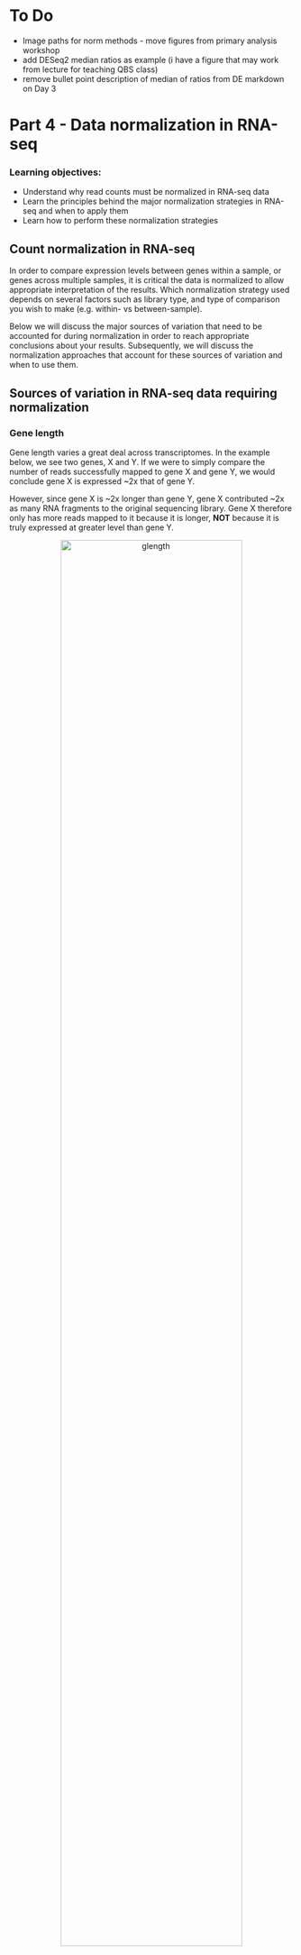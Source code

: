 
# To Do
- Image paths for norm methods - move figures from primary analysis workshop 
- add DESeq2 median ratios as example (i have a figure that may work from lecture for teaching QBS class) 
- remove bullet point description of median of ratios from DE markdown on Day 3


# Part 4 - Data normalization in RNA-seq

### Learning objectives:
- Understand why read counts must be normalized in RNA-seq data
- Learn the principles behind the major normalization strategies in RNA-seq and when to apply them
- Learn how to perform these normalization strategies

## Count normalization in RNA-seq

In order to compare expression levels between genes within a sample, or genes across multiple samples, it is critical the data is normalized to allow appropriate interpretation of the results. Which normalization strategy used depends on several factors such as library type, and type of comparison you wish to make (e.g. within- vs between-sample).

Below we will discuss the major sources of variation that need to be accounted for during normalization in order to reach appropriate conclusions about your results. Subsequently, we will discuss the normalization approaches that account for these sources of variation and when to use them.

## Sources of variation in RNA-seq data requiring normalization

### Gene length

Gene length varies a great deal across transcriptomes.
In the example below, we see two genes, X and Y. If we were to simply compare the number of reads successfully mapped to gene X and gene Y, we would conclude gene X is expressed ~2x that of gene Y.

However, since gene X is ~2x longer than gene Y, gene X contributed ~2x as many RNA fragments to the original sequencing library. Gene X therefore only has more reads mapped to it because it is longer, **NOT** because it is truly expressed at greater level than gene Y.  

<p align="center">
<img src="../figures/gene_length.png" alt="glength"
	title="" width="80%" height="80%" />
</p>

To address gene length bias, we must normalize raw read counts in a way that accounts for the size of each gene. Once we do this for gene X & gene Y, we would conclude their gene expression levels are similar.

Normalization for gene length is critical when comparing between genes **within the same sample**, however when comparing expression of the same gene **across different samples**, correction for gene length is not as important since we assume the gene is of the same length in all samples.

NOTE: An exception to this rule is when comparing expression levels of different transcripts between samples, which may change in length.

### Library size/sequencing depth  

Although samples are pooled together at similar concentrations for sequencing, some samples end up being sequenced more than others, leading to slight differences in how many reads are produced for that sample, and therefore sequencing depth and size. Furthermore, if samples are sequenced on separate runs, their sequencing depths may be very different.

If we don't account for variation in sequencing depth, we might conclude some genes are expressed at greater levels in a sample that has simply been sequenced to a greater depth.  

<p align="center">
<img src="../figures/library_size.png" alt="lib-composition"
	title="" width="85%" height="85%" />
</p>

In the above example, sample 1 (left) is sequenced to twice the depth of sample 2 (right), with 30 million reads vs 15 million reads. None of the genes are truly differentially expressed between the samples, and all 3 genes have approximately twice as many reads as those in sample 1 simply due to the excess sequencing depth.

### Library composition

The presence of truly differentially expressed genes between samples causes the number of reads for other genes in those samples to be skewed. In the below example, gene Y is differentially expressed between the two samples, with much higher expression in sample 1. This means that fewer sequencing reagents are available in sample 1 for sequencing the other genes (X and Y) and they will achieve fewer reads than the same genes in sample 2, even if the samples are sequenced to the same depth.

<p align="center">
<img src="../figures/library_composition.png" alt="lib-size"
	title="" width="85%" height="85%" />
</p>

Such library composition effects must also be accounted for during normalization to avoid falsely interpreting compositional effects as true differential expression findings. If samples you wish to compare are **very** distinct in their gene expression profiles, such as comparing drug-treated samples vs untreated samples, compositional effects may be large, therefore effectively correcting for these effects becomes critical for appropriate interpretation.


## Normalization methods

Several normalization methods exist for RNA-seq data. Which method you use depends on the comparison you are trying to make (e.g. between or within samples), therefore it is important to understand how each is calculated and when to use it.

### Counts per million (CPM)

CPM is a simple normalization method that involves scaling the number of reads mapped to a feature by the total number of reads in a sample. This fraction is multiplied by 1 million in order to provide the number of reads per million mapped in the sample.

<p align="center">
<img src="../figures/cpm.png" alt="lib-composition"
	title="" width="65%" height="65%" />
</p>

We will briefly use R to calculate CPM values for our dataset. If you are not familiar with R don't worry, this is not complex R code and many software packages will calculate normalized counts for you.
```r
# look at the counts object
head(cts)

# write a function that will calculate TPM
cpm <- function(counts) {
	cpm <- c()
	for(i in 1:length(counts)){
		cpm[i] <- counts[i] / sum(counts) * 1e6
	}
	cpm
}

# apply function to the columns of raw counts data
# we start at the third column because the first two columns have the ensemble IDs and gene names
cts_cpm <- apply(cts[3:5], 2, cpm)
## NOTE: we are calculating cpm for first 3 samples only to save time..

# add gene info columns back in
cts_cpm <- cbind(cts[, c(1,2)], cts_cpm)

# write to file
write.csv(cts_cpm, file="cts_CPM.csv")
```

**NOTE:** CPM does **NOT** normalize for gene length, therefore cannot be used to compare expression between different genes in the same sample. An exception to this rule would be in the case of 3'-end RNA-seq datasets, which have no gene length bias, therefore CPM would be appropriate for comparing expression between genes in the same sample in such data.

### Transcripts per million (TPM)

TPM has become a common normalization approach for RNA-seq data. Reads mapped to a feature (gene) are first normalized by the length of the feature (in kilobases), then divided by the total number of length normalized reads in the sample. Like CPM, reads are scaled per million.

<p align="center">
<img src="../figures/tpm.png" alt="lib-composition"
	title="" width="50%" height="50%" />
</p>

Since TPM normalizes for both gene length and sequencing depth, TPM values can be used to compare expression levels of genes within a sample, as well as between samples. TPM is recommended instead of RPKM/FPKM, for reasons we will discuss below.

Calculate TPM from our raw read counts:
```r
# read in gene lengths matrix (pre made for you)
gene_lengths <- read.table("data/gene-lengths-grch38.tsv", sep="\t", stringsAsFactors=FALSE, header=TRUE)

# look at the lengths object
head(gene_lengths)

# write a function that will calculate TPM
tpm <- function(counts, lengths) {
	rate <- counts / lengths
	tpm <- c()
	for(i in 1:length(counts)){
		tpm[i] <- rate[i] / sum(rate) * 1e6
	}
	tpm
}

# apply function to the columns of raw counts data
cts_tpm <- apply(cts[, 3:5], 2, tpm, cts$length)
## NOTE: we are calculating tpm for first 3 samples only to save time..

# add gene info columns back in
cts_tpm <- cbind(cts[, c(1,2)], cts_tpm)

# write to file
write.csv(cts_tpm, file="cts_TPM.csv")
```

Now you have a separate expression file containing all the normalized count values, and can be used to compare gene expression between samples, as well as between genes within a sample.

You could use this matrix to plot TPM values for some genes of interest. For example, the manuscript associated with these data ([Himes *et al*, 2014, *PloS One*](https://journals.plos.org/plosone/article?id=10.1371/journal.pone.0099625)) identifies *DUSP1* as a differentially expressed gene in their study. Lets plot DUSP1 TPM values to see if we can confirm this observation.

NOTE: Since we only calculated TPM for a subset of samples above (to save time) the example below will first load the complete TPM normalized dataset.

Visualize *DUSP1* TPM expression levels:
```R
# read in file containing all TPM counts (pre-made for you)
cts_tpm_full <- read.csv("data/all_counts_TPM-full.csv")

# get expression values for DUSP1 row
DUSP1_tpm <- cts_tpm_full[cts_tpm_full$gene_name=="DUSP1",]

# remove gene info columns
DUSP1_tpm <- DUSP1_tpm[ ,c(4:ncol(DUSP1_tpm))]

# convert to a numeric vector
DUSP1 <- as.numeric(DUSP1_tpm[1,])

# generate barplot of gene expression across samples
ppi=300
png("DUSP1_tpm.png")
barplot(DUSP1,
	col="lightblue", ylab="TPM", xlab="sample",
	main = "DUSP1 expression", las = 1)
dev.off()
```

<p align="center">
<img src="../figures/DUSP1_tpm.png" alt="d1"
	title="" width="80%" height="80%" />
</p>

DUSP1 expression is clearly variable across the samples, suggesting differential expression across sample groups may exist (treated vs untreated). This can be tested statistically in a formal differential expression analysis (next workshop!).


### Reads/fragments per kilobase of exon per million mapped reads (RPKM/FPKM)

RPKM and FPKM have been used for many years as normalization strategies in RNA-seq experiments. RPKM/FPKM are calculated in a very similar way to TPM, however the order of operations is essentially reversed. For RPKM and FPKM, reads are first normalized for sequencing depth, then gene length.

<p align="center">
<img src="../figures/rpkm-fpkm.png" alt="lib-composition"
	title="" width="90%" height="85%" />
</p>

The difference between RPKM and FPKM is very simple: RPKM is used for single-end experiments, whereas FPKM is used in paired-end experiments. This is because in single-end experiments we only measure one end of the DNA fragments in our library, however in paired-end experiments we measure the same DNA molecule 2x (once from each end), therefore we only need to count that fragment once during normalization, despite having 2 reads for it.

Since our dataset is paired-end and we counted the number of fragments in the quantification step, we are calculating FPKM. Calculate FPKM from our raw read counts:
```r
# write a function that will calculate TPM
fpkm <- function(counts, lengths) {
	rate <- counts / lengths
	fpkm <- c()
	for(i in 1:length(counts)){
		fpkm[i] <- rate[i] / sum(counts) * 1e9
	}
	fpkm
}

# apply function to the columns of raw counts data
cts_fpkm <- apply(cts[, 3:5], 2, fpkm, gene_lengths$length)
## NOTE: we are calculating fpkm for first 3 samples only to save time..

# add gene info columns back in
cts_fpkm <- cbind(cts[, c(1,2)], cts_fpkm)

# write to file
write.csv(cts_fpkm, file="cts_FPKM.csv")
```

Although the measures are calculated in a very similar way, the reversed order of the calculations has a profound effect on how the values calculated by each method can be interpreted. Consider the example below:


#### Raw counts:
**Gene** | **Sample 1** | **Sample 2**
-------|-------|-------
X (4kb) | 65 | 73	 
Y (3kb) | 20 | 25	 
Z (1kb) | 15 | 12
**Total** | **100** | **110**

Raw counts for 2 samples with slightly different read depths (100 vs 110) therefore normalization is required to compare gene expression levels.

#### RPKM:
**Gene** | **Sample 1** | **Sample 2**
-------|-------|-------
X (4kb) | 1.625 | 1.659	 
Y (3kb) | 0.667 | 0.758	 
Z (1kb) | 1.500 | 1.091  
**Total** | **3.792** | **3.508**

Note how the proportion of total RPKM values for any one given gene is different depending on the dataset, as the total RPKM values are not equal across all samples. Therefore, it is not straightforward to compare RPKM values for a single gene across samples.

#### TPM:
**Gene** | **Sample 1** | **Sample 2**
-------|-------|-------
X (4kb) | 4.286 | 4.730	 
Y (3kb) | 1.758 | 2.160	 
Z (1kb) | 3.956 | 3.110  
**Total** | **10** | **10**

Total TPM values across samples are equal, therefore the TPM values for each gene can be interpreted on the same scale between samples, making TPM values less susceptible to bias. TPM has now been suggested as a general replacement to RPKM and FPKM.  

Despite the benefits of interpretability achieved by TPM, limitations still exist, and TPM values (like RPKM/FPKM) are susceptible to misuse in some contexts, discussed further [in Zhao et al, 2020.](https://rnajournal.cshlp.org/content/early/2020/04/13/rna.074922.120). In particular, while TPM does normalize for library composition effects between samples, when composition effects become very large (such as when comparing between experimental groups in a differential expression experiment) TPM can suffer some biases.

To address these issues, more complex normalization algorithms have been developed that more completely address library composition issues when very large differences in gene expression exist between samples. These methods are generally used to normalized RNA-seq data in the context of a differential expression analysis. For example:
- *DESeq2's* median-of-ratios 
- *EdgeR's* TMM method (Trimmed Mean of M-values)


### Median-of-ratios DESeq2

To correct for **library size** AND **library composition**, DESeq2 uses
a algorithm referred to as the **median-of-ratios** method. Although we
won’t go over how the algorithm works in detail, a brief summary of the
steps is:

1.  Take the log of all values in raw count matrix  
2.  Average each row (genes)
3.  Filter out genes with Infinity values
4.  Subtract average log count value from log of count for each cell
    (due to the laws of working with logarithms, this is essentially
    calculating the ratio of the counts for gene X in 1 sample to the
    average counts for gene X across all samples)
5.  Calculate the median of the ratios in each sample (column)
6.  Take exponents of medians to get the **size factors** for each
    sample/library.
7.  Divide the count for each gene in each sample by the size factor
    calculated for that sample.

This procedure will generate a matrix of read counts that are corrected
for both **library size** and **library composition**, and are stored in
our (`DESeqDataset`) object. DESeq2 uses the function
(`estimateSizeFactors()`) to perform this algorithm and calculate size
factors for each sample. Lets do this for our (`DESeqDataset`).

```r
    dds <- estimateSizeFactors(dds)
```

Note: [This video](https://www.youtube.com/watch?v=UFB993xufUU) from
StatQuest provides an excellent summary of the steps performed by
(`estimateSizeFactors()`) in order to calculate these size factors.

Once we have calculated the size factors, it can be helpful to look at
their distribution to get a feel for how they vary and how much
normalization between the samples is required.

```r
    sizeFactors(dds)

    hist(sizeFactors(dds),
         breaks=6, col = "cornflowerblue",
         xlab="Size factors", ylab="No. of samples",
         main= "Size factor distribution over samples")
```

After we have calculated the size factors, we can use the `counts()`
function, with `normalized` set to `TRUE`), to return the matrix of
counts where each column (each library/sample) have been divided by the
size factors calculated by the `estimateSizeFactors()` function.

```r
    counts_norm <- counts(dds, normalized=TRUE)
    head(counts_norm)
```

Comparing the normalized to the raw counts, we can clearly see that they
are different.

```r
    head(counts(dds, normalized=FALSE))
```
We can use this table of normalized read counts to compare values for
individual genes across samples. We might want to use this to (sanity)
check the expression of a few genes of interest, before we actually do
any statistical modelling. Let's do this with the *DUSP1* gene that we used above.

```r
    # lets make a function to generate a quick plot of the normalized counts
    gene_plot <- function(ENSG, gene_symbol){
      # save the normalized counts in a dataframe
      cnts <- counts(dds, normalized=TRUE)
      colnames(cnts) <- colData(dds)$SRR
      # extract the counts for specified ENSG ID and add sample group data
      df1 <- data.frame(log2(cnts[ENSG,]), colData(dds)$tx.group)
      colnames(df1) <- c(paste0("log2_gene"), "sample_group")
      # use ggplot2 to make a plot of counts vs sample group
      p1<- ggplot(df1, aes(sample_group, log2_gene)) +
        geom_jitter(aes(color = sample_group)) +
        ggtitle(paste0(gene_symbol), " - Log2 Normalized counts")
      # print the plot
      print(p1)
    }
    # now apply the function to print a plot for a specified gene
    gene_plot(ENSG = "ENSG00000120129", gene_symbol = "DUSP1")
```

DUSP1 expression is consistently higher in the DEX samples than the
untreated, suggesting this gene is differentially expressed after DEX
treatment, validating prior knowledge and giving us confidence that our
experiment worked, sample labels are all correct, and we are well
positioned to make new discoveries with these data.

**Important note:** the normalized count matrix is normalized for
**library size and composition**, which means we can compare expression
levels of individual genes across samples. The read counts are NOT
normalized for gene length, so we cannot use this matrix to compare
expression levels between genes within the same sample. This is
important because some genes may simply pick up more reads than others
because they are larger, making them appear more highly expressed than a
smaller gene, which may not be the case.

For such comparisons between genes, we need to use measures such as:  
- *Transcripts per million (TPM)*  
- *Fragments per kilobase million (FPKM)*  
- *Reads per kilobase million (RPKM)*


### Summary: Normalization method comparison

The below table summarizes the 3 normalization methods described above. It is important to learn when it is appropriate to apply each one to your dataset based on the comparisons you are trying to make.

**Method** | **Name** | **Accounts for** | **Appropriate comparisons**
-------|-------|-------|-------
CPM | Counts per million | Depth	 | - Between-sample<br>- Within experimental group
TPM | Transcripts per million | Depth & feature length | - Between- and within-sample<br>- Within experimental group
RPKM/FPKM | Reads/fragments per kilobase<br>of exon per million | Depth & feature length | - Within-sample<br>
median-of-ratios (DESeq2)| | library size and composition | - Between-sample

[This
video](https://www.rna-seqblog.com/rpkm-fpkm-and-tpm-clearly-explained/)
provides an excellent explanation of *RPKM*, *FPKM*, & *TPM*, and
explains why it is better to use TPM if you need to correct for
**library size** AND **gene length**.


![](../figures/gene_length.png)

